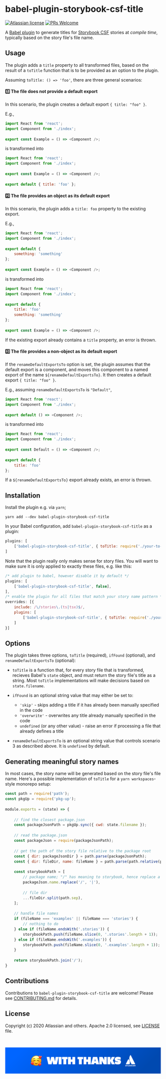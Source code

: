 # babel-plugin-storybook-csf-title

[![Atlassian license](https://img.shields.io/badge/license-Apache%202.0-blue.svg?style=flat-square)](LICENSE) [![PRs Welcome](https://img.shields.io/badge/PRs-welcome-brightgreen.svg?style=flat-square)](CONTRIBUTING.md)

A [Babel plugin](https://babeljs.io/docs/en/plugins/) to generate titles for [Storybook CSF](https://storybook.js.org/docs/formats/component-story-format/) stories at _compile time_, typically based on the story file's file name.

## Usage

The plugin adds a `title` property to all transformed files, based on the result of a `toTitle` function that is to be provided as an option to the plugin.

Assuming `toTitle: () => 'foo'`, there are three general scenarios:

#### 1️⃣ The file does not provide a default export

In this scenario, the plugin creates a default export `{ title: "foo" }`.

E.g., 

```js
import React from 'react';
import Component from './index';

export const Example = () => <Component />;
```

is transformed into

```js
import React from 'react';
import Component from './index';

export const Example = () => <Component />;

export default { title: 'foo' };
```

#### 2️⃣ The file provides an object as its default export

In this scenario, the plugin adds a `title: foo` property to the existing export.

E.g., 

```js
import React from 'react';
import Component from './index';

export default { 
    something: 'something'
};

export const Example = () => <Component />;
```

is transformed into

```js
import React from 'react';
import Component from './index';

export default { 
    title: 'foo'
    something: 'something'
};

export const Example = () => <Component />;
```

If the existing export already contains a `title` property, an error is thrown.

#### 3️⃣ The file provides a non-object as its default export

If the `renameDefaultExportsTo` option is set, the plugin assumes that the default export is a component, and moves this component to a named export of the name `${renameDefaultExportsTo}`. It then creates a default export `{ title: "foo" }`. 

E.g., assuming `renameDefaultExportsTo` is `"Default"`,

```js
import React from 'react';
import Component from './index';

export default () => <Component />;
```

is transformed into

```js
import React from 'react';
import Component from './index';

export const Default = () => <Component />;

export default { 
    title: 'foo'
};
```

If a `${renameDefaultExportsTo}` export already exists, an error is thrown.

## Installation

Install the plugin e.g. via `yarn`;

```
yarn add --dev babel-plugin-storybook-csf-title
```

In your Babel configuration, add `babel-plugin-storybook-csf-title` as a plugin:

```js
plugins: [
    ['babel-plugin-storybook-csf-title', { toTitle: require('./your-to-title-function') }],
]
```

Note that the plugin really only makes sense for story files. You will want to make sure it is only applied to exactly these files, e.g. like this:

```js
/* add plugin to babel, however disable it by default */
plugins: [
    ['babel-plugin-storybook-csf-title', false], 
],
/* enable the plugin for all files that match your story name pattern */
overrides: [{ 
    include: /\/stories\.(ts|tsx)$/, 
    plugins: [
        ['babel-plugin-storybook-csf-title', { toTitle: require('./your-to-title-function') }]
    ]
}]
```

## Options

The plugin takes three options, `toTitle` (required), `ifFound` (optional), and `renameDefaultExportsTo` (optional):

- `toTitle` is a function that, for every story file that is transformed, recieves Babel's `state` object, and must return the story file's title as a string. Most `toTitle` implementations will make decisions based on `state.filename`.

- `ifFound` is an optional string value that may either be set to:
  -  `'skip'` - skips adding a title if it has already been manually specified in the code
  -  `'overwrite'` - overwrites any title already manually specified in the code
  -  `undefined` (or any other value) - raise an error if processing a file that already defines a title

- `renameDefaultExportsTo` is an optional string value that controls scenario 3 as described above. It is `undefined` by default.

## Generating meaningful story names

In most cases, the story name will be generated based on the story file's file name. Here's a possible implementation of `toTitle` for a `yarn workspaces`-style monorepo setup:

```js
const path = require('path');
const pkgUp = require('pkg-up');

module.exports = (state) => {

    // find the closest package.json
    const packageJsonPath = pkgUp.sync({ cwd: state.filename });

    // read the package.json
    const packageJson = require(packageJsonPath);

    // get the path of the story file relative to the package root
    const { dir: packageJsonDir } = path.parse(packageJsonPath);
    const { dir: fileDir, name: fileName } = path.parse(path.relative(packageJsonDir, state.filename));

    const storybookPath = [
        // package name; "/" has meaning to storybook, hence replace a possible "/" by "|"
        packageJson.name.replace('/', '|'),

        // file dir
        ...fileDir.split(path.sep),
    ];

    // handle file names
    if (fileName === 'examples' || fileName === 'stories') {
        // nothing to do
    } else if (fileName.endsWith('.stories')) {
        storybookPath.push(fileName.slice(0, '.stories'.length + 1));
    } else if (fileName.endsWith('.examples')) {
        storybookPath.push(fileName.slice(0, '.examples'.length + 1));
    }

    return storybookPath.join('/');
}
```

## Contributions

Contributions to `babel-plugin-storybook-csf-title` are welcome! Please see [CONTRIBUTING.md](CONTRIBUTING.md) for details. 


## License

Copyright (c) 2020 Atlassian and others.
Apache 2.0 licensed, see [LICENSE](LICENSE) file.

<br/> 

[![With ❤️ from Atlassian](https://raw.githubusercontent.com/atlassian-internal/oss-assets/master/banner-with-thanks.png)](https://www.atlassian.com)
